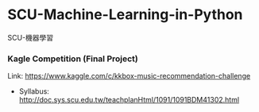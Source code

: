 # SCU-Machine-Learning-in-Python
SCU-機器學習

### Kagle Competition (Final Project)
Link: https://www.kaggle.com/c/kkbox-music-recommendation-challenge

* Syllabus:
http://doc.sys.scu.edu.tw/teachplanHtml/1091/1091BDM41302.html
